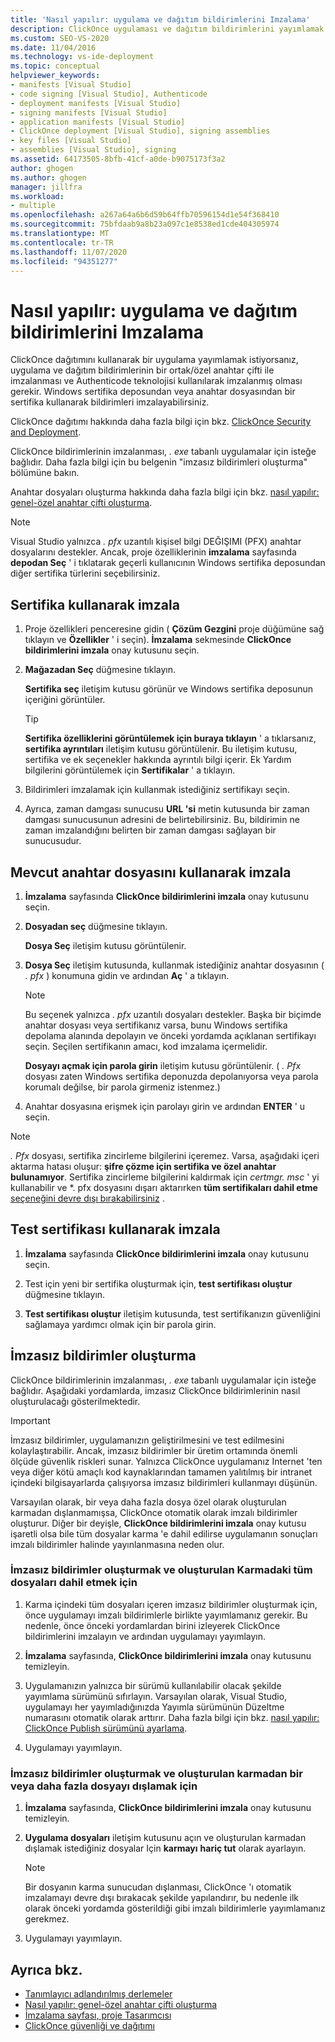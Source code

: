```yaml
---
title: 'Nasıl yapılır: uygulama ve dağıtım bildirimlerini Imzalama'
description: ClickOnce uygulaması ve dağıtım bildirimlerini yayımlamak için imzalama gereksinimleri hakkında bilgi edinin. İmzalama,. exe tabanlı uygulamalar için isteğe bağlıdır.
ms.custom: SEO-VS-2020
ms.date: 11/04/2016
ms.technology: vs-ide-deployment
ms.topic: conceptual
helpviewer_keywords:
- manifests [Visual Studio]
- code signing [Visual Studio], Authenticode
- deployment manifests [Visual Studio]
- signing manifests [Visual Studio]
- application manifests [Visual Studio]
- ClickOnce deployment [Visual Studio], signing assemblies
- key files [Visual Studio]
- assemblies [Visual Studio], signing
ms.assetid: 64173505-8bfb-41cf-a0de-b9075173f3a2
author: ghogen
ms.author: ghogen
manager: jillfra
ms.workload:
- multiple
ms.openlocfilehash: a267a64a6b6d59b64ffb70596154d1e54f368410
ms.sourcegitcommit: 75bfdaab9a8b23a097c1e8538ed1cde404305974
ms.translationtype: MT
ms.contentlocale: tr-TR
ms.lasthandoff: 11/07/2020
ms.locfileid: "94351277"
---
```

# <a name="how-to-sign-application-and-deployment-manifests"></a>Nasıl yapılır: uygulama ve dağıtım bildirimlerini Imzalama

ClickOnce dağıtımını kullanarak bir uygulama yayımlamak istiyorsanız, uygulama ve dağıtım bildirimlerinin bir ortak/özel anahtar çifti ile imzalanması ve Authenticode teknolojisi kullanılarak imzalanmış olması gerekir. Windows sertifika deposundan veya anahtar dosyasından bir sertifika kullanarak bildirimleri imzalayabilirsiniz.

ClickOnce dağıtımı hakkında daha fazla bilgi için bkz. [ClickOnce Security and Deployment](../deployment/clickonce-security-and-deployment.md).

ClickOnce bildirimlerinin imzalanması, *. exe* tabanlı uygulamalar için isteğe bağlıdır. Daha fazla bilgi için bu belgenin "imzasız bildirimleri oluşturma" bölümüne bakın.

Anahtar dosyaları oluşturma hakkında daha fazla bilgi için bkz. [nasıl yapılır: genel-özel anahtar çifti oluşturma](/dotnet/framework/app-domains/how-to-create-a-public-private-key-pair).

> [!NOTE]
> Visual Studio yalnızca *. pfx* uzantılı kişisel bilgi DEĞIŞIMI (PFX) anahtar dosyalarını destekler. Ancak, proje özelliklerinin **imzalama** sayfasında **depodan Seç** ' i tıklatarak geçerli kullanıcının Windows sertifika deposundan diğer sertifika türlerini seçebilirsiniz.

## <a name="sign-using-a-certificate"></a>Sertifika kullanarak imzala

1. Proje özellikleri penceresine gidin ( **Çözüm Gezgini** proje düğümüne sağ tıklayın ve **Özellikler** ' i seçin). **İmzalama** sekmesinde **ClickOnce bildirimlerini imzala** onay kutusunu seçin.

2. **Mağazadan Seç** düğmesine tıklayın.

     **Sertifika seç** iletişim kutusu görünür ve Windows sertifika deposunun içeriğini görüntüler.

    > [!TIP]
    > **Sertifika özelliklerini görüntülemek için buraya tıklayın** ' a tıklarsanız, **sertifika ayrıntıları** iletişim kutusu görüntülenir. Bu iletişim kutusu, sertifika ve ek seçenekler hakkında ayrıntılı bilgi içerir. Ek Yardım bilgilerini görüntülemek için **Sertifikalar** ' a tıklayın.

3. Bildirimleri imzalamak için kullanmak istediğiniz sertifikayı seçin.

4. Ayrıca, zaman damgası sunucusu **URL 'si** metin kutusunda bir zaman damgası sunucusunun adresini de belirtebilirsiniz. Bu, bildirimin ne zaman imzalandığını belirten bir zaman damgası sağlayan bir sunucusudur.

## <a name="sign-using-an-existing-key-file"></a>Mevcut anahtar dosyasını kullanarak imzala

1. **İmzalama** sayfasında **ClickOnce bildirimlerini imzala** onay kutusunu seçin.

2. **Dosyadan seç** düğmesine tıklayın.

     **Dosya Seç** iletişim kutusu görüntülenir.

3. **Dosya Seç** iletişim kutusunda, kullanmak istediğiniz anahtar dosyasının ( *. pfx* ) konumuna gidin ve ardından **Aç** ' a tıklayın.

    > [!NOTE]
    > Bu seçenek yalnızca *. pfx* uzantılı dosyaları destekler. Başka bir biçimde anahtar dosyası veya sertifikanız varsa, bunu Windows sertifika depolama alanında depolayın ve önceki yordamda açıklanan sertifikayı seçin. Seçilen sertifikanın amacı, kod imzalama içermelidir.

     **Dosyayı açmak için parola girin** iletişim kutusu görüntülenir. ( *. Pfx* dosyası zaten Windows sertifika deponuzda depolanıyorsa veya parola korumalı değilse, bir parola girmeniz istenmez.)

4. Anahtar dosyasına erişmek için parolayı girin ve ardından **ENTER** ' u seçin.

> [!NOTE]
> *. Pfx* dosyası, sertifika zincirleme bilgilerini içeremez. Varsa, aşağıdaki içeri aktarma hatası oluşur: **şifre çözme için sertifika ve özel anahtar bulunamıyor**. Sertifika zincirleme bilgilerini kaldırmak için *certmgr. msc* ' yi kullanabilir ve *. pfx dosyasını dışarı aktarırken **tüm sertifikaları dahil etme** [seçeneğini devre dışı bırakabilirsiniz](/previous-versions/aa730868(v=vs.80)) .

## <a name="sign-using-a-test-certificate"></a>Test sertifikası kullanarak imzala

1. **İmzalama** sayfasında **ClickOnce bildirimlerini imzala** onay kutusunu seçin.

2. Test için yeni bir sertifika oluşturmak için, **test sertifikası oluştur** düğmesine tıklayın.

3. **Test sertifikası oluştur** iletişim kutusunda, test sertifikanızın güvenliğini sağlamaya yardımcı olmak için bir parola girin.

## <a name="generate-unsigned-manifests"></a>İmzasız bildirimler oluşturma

ClickOnce bildirimlerinin imzalanması, *. exe* tabanlı uygulamalar için isteğe bağlıdır. Aşağıdaki yordamlarda, imzasız ClickOnce bildirimlerinin nasıl oluşturulacağı gösterilmektedir.

> [!IMPORTANT]
> İmzasız bildirimler, uygulamanızın geliştirilmesini ve test edilmesini kolaylaştırabilir. Ancak, imzasız bildirimler bir üretim ortamında önemli ölçüde güvenlik riskleri sunar. Yalnızca ClickOnce uygulamanız Internet 'ten veya diğer kötü amaçlı kod kaynaklarından tamamen yalıtılmış bir intranet içindeki bilgisayarlarda çalışıyorsa imzasız bildirimleri kullanmayı düşünün.

Varsayılan olarak, bir veya daha fazla dosya özel olarak oluşturulan karmadan dışlanmamışsa, ClickOnce otomatik olarak imzalı bildirimler oluşturur. Diğer bir deyişle, **ClickOnce bildirimlerini imzala** onay kutusu işaretli olsa bile tüm dosyalar karma 'e dahil edilirse uygulamanın sonuçları imzalı bildirimler halinde yayınlanmasına neden olur.

### <a name="to-generate-unsigned-manifests-and-include-all-files-in-the-generated-hash"></a>İmzasız bildirimler oluşturmak ve oluşturulan Karmadaki tüm dosyaları dahil etmek için

1. Karma içindeki tüm dosyaları içeren imzasız bildirimler oluşturmak için, önce uygulamayı imzalı bildirimlerle birlikte yayımlamanız gerekir. Bu nedenle, önce önceki yordamlardan birini izleyerek ClickOnce bildirimlerini imzalayın ve ardından uygulamayı yayımlayın.

2. **İmzalama** sayfasında, **ClickOnce bildirimlerini imzala** onay kutusunu temizleyin.

3. Uygulamanızın yalnızca bir sürümü kullanılabilir olacak şekilde yayımlama sürümünü sıfırlayın. Varsayılan olarak, Visual Studio, uygulamayı her yayımladığınızda Yayımla sürümünün Düzeltme numarasını otomatik olarak arttırır. Daha fazla bilgi için bkz. [nasıl yapılır: ClickOnce Publish sürümünü ayarlama](../deployment/how-to-set-the-clickonce-publish-version.md).

4. Uygulamayı yayımlayın.

### <a name="to-generate-unsigned-manifests-and-exclude-one-or-more-files-from-the-generated-hash"></a>İmzasız bildirimler oluşturmak ve oluşturulan karmadan bir veya daha fazla dosyayı dışlamak için

1. **İmzalama** sayfasında, **ClickOnce bildirimlerini imzala** onay kutusunu temizleyin.

2. **Uygulama dosyaları** iletişim kutusunu açın ve oluşturulan karmadan dışlamak istediğiniz dosyalar Için **karmayı** **hariç tut** olarak ayarlayın.

    > [!NOTE]
    > Bir dosyanın karma sunucudan dışlanması, ClickOnce 'ı otomatik imzalamayı devre dışı bırakacak şekilde yapılandırır, bu nedenle ilk olarak önceki yordamda gösterildiği gibi imzalı bildirimlerle yayımlamanız gerekmez.

3. Uygulamayı yayımlayın.

## <a name="see-also"></a>Ayrıca bkz.

- [Tanımlayıcı adlandırılmış derlemeler](/dotnet/framework/app-domains/strong-named-assemblies)
- [Nasıl yapılır: genel-özel anahtar çifti oluşturma](/dotnet/framework/app-domains/how-to-create-a-public-private-key-pair)
- [İmzalama sayfası, proje Tasarımcısı](../ide/reference/signing-page-project-designer.md)
- [ClickOnce güvenliği ve dağıtımı](../deployment/clickonce-security-and-deployment.md)
